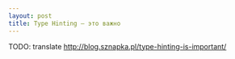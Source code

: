 ```yaml
---
layout: post
title: Type Hinting — это важно
---
```


TODO: translate http://blog.sznapka.pl/type-hinting-is-important/

